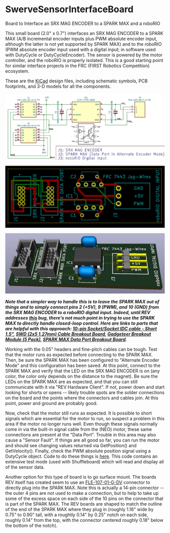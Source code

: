 # SwerveSensorInterfaceBoard
Board to Interface an SRX MAG ENCODER to a SPARK MAX and a roboRIO

This small board (2.0" x 0.7") interfaces an SRX MAG ENCODER to a SPARK MAX (A/B incremental encoder inputs plus PWM absolute encoder input, although the latter is not yet supported by SPARK MAX) and to the roboRIO (PWM absolute encoder input used with a digital input; in software used with DutyCycle or DutyCycleEncoder).  The sensor is powered by the motor controller, and the roboRIO is properly isolated.  This is a good starting point for similar interface projects in the FRC (FIRST Robotics Competition) ecosystem.

These are the [KiCad](https://www.kicad.org/) design files, including schematic symbols, PCB footprints, and 3-D models for all the components.

![alt text](https://github.com/Jagwires7443/SwerveSensorInterfaceBoard/blob/main/Board%20Schematic.JPG?raw=true)

![alt text](https://github.com/Jagwires7443/SwerveSensorInterfaceBoard/blob/main/Board%20PCB.JPG?raw=true)

![alt text](https://github.com/Jagwires7443/SwerveSensorInterfaceBoard/blob/main/Board%203D.JPG?raw=true)

***Note that a simpler way to handle this is to leave the SPARK MAX out of things and to simply connect pins 2 (+5V), 9 (PWM), and 10 (GND) from the SRX MAG ENCODER to a roboRIO digital input.  Indeed, until REV addresses [this](https://trello.com/c/bvnPPcZD/108-add-continuous-pid-capability) bug, there's not much point in trying to use the SPARK MAX to directly handle closed-loop control.  Here are links to parts that are helpful with this approach: [10-pin Socket/Socket IDC cable - Short 1.5"](https://www.adafruit.com/product/556), [SWD (2x5 1.27mm) Cable Breakout Board](https://www.adafruit.com/product/2743), [Gadgeteer Breakout Module (5 Pack)](https://newsite.ctr-electronics.com/gadgeteer-breakout-module-5-pack/), [SPARK MAX Data Port Breakout Board](https://www.revrobotics.com/rev-11-1278/).***

Working with the 0.05" headers and fine-pitch cables can be tough.  Test that the motor runs as expected before connecting to the SPARK MAX.  Then, be sure the SPARK MAX has been configured to "Alternate Encoder Mode" and this configuration has been saved.  At this point, connect to the SPARK MAX and verify that the LED on the SRX MAG ENCODER is on (any color, the color only depends on the distance to the magnet).  Be sure the LEDs on the SPARK MAX are as expected, and that you can still communicate with it via "REV Hardware Client".  If not, power down and start looking for shorts or opens -- likely trouble spots are the solder connections on the board and the points where the connectors and cables join.  At this point, power and ground are probably good.

Now, check that the motor still runs as expected.  It is possible to short signals which are essential for the motor to run, so suspect a problem in this area if the motor no longer runs well.  Even though these signals normally come in via the built-in signal cable from the (NEO) motor, these same connections are present at the "Data Port".  Trouble in this area may also cause a "Sensor Fault".  If things are all good so far, you can run the motor and should see changing values returned via GetPosition() and GetVelocity().  Finally, check the PWM absolute position signal using a DutyCycle object.  Code to do these things is [here](https://github.com/Jagwires7443/Swerve).  This code contains an extensive test mode (used with Shuffleboard) which will read and display all of the sensor data.

Another option for this type of board is to go surface mount.  The boards REV itself has created seem to use an [FLE-107-01-G-DV](https://www.samtec.com/products/fle-107-01-g-dv-a-tr) connector to directly plug into the SPARK MAX.  Note this is actually a 14-pin connector -- the outer 4 pins are not used to make a connection, but to help to take up some of the excess space on each side of the 10 pins on the connector that is part of the SPARK MAX.  The REV boards are shaped to match the outline of the end of the SPARK MAX where they plug in (roughly 1.16" wide by 0.75" to 0.90" tall, with a roughtly 0.14" by 0.25" notch on each side, roughly 0.14" from the top, with the connector centered roughly 0.18" below the bottom of the notch).
